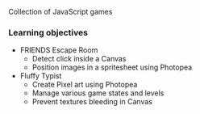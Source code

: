 Collection of JavaScript games

### Learning objectives
- FRIENDS Escape Room
  * Detect click inside a Canvas
  * Position images in a spritesheet using Photopea
- Fluffy Typist
  * Create Pixel art using Photopea
  * Manage various game states and levels
  * Prevent textures bleeding in Canvas
